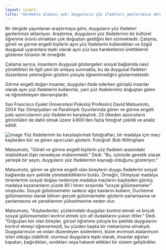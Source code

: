 ```yaml
---
layout: single
title: "Görmekle alakası yok: Duyguların yüz ifadeleri genlerimize aktarılıyor"
---
```

Bir dergide yayınlanan araştırmaya göre, duyguların yüz ifadeleri genlerimize aktarılıyor. Araştırma, duyguların yüz ifadelerinin bir kültürel öğrenme ürünü olmaktan çok doğuştan geldiğini ileri sürmektedir. Çalışma, göreli ve görme engelli kişilerin aynı yüz ifadelerini kullandıkları ve özgül duygusal uyaranlara tepki olarak aynı yüz kas hareketlerini ürettiklerini gösteren türünün ilk örneğidir.

Çalışma ayrıca, insanların duygusal göstergeleri sosyal bağlamda nasıl yönettikleri ile ilgili yeni bir anlayış sunmakta, bu da duygusal ifadeleri düzenleme yeteneğinin gözlem yoluyla öğrenilmediğini göstermektedir.

Görme engelli doğan insanlar, duyguları ifade ederken görüşlü insanlar olarak aynı yüz ifadelerini kullanırlar, yani yüz ifadelerimiz doğuştan gelen ve öğrenilmeyen davranışlardır.

San Francisco Eyalet Üniversitesi Psikoloji Profesörü David Matsumoto, 2004 Yaz Olimpiyatları ve Paralimpik Oyunlarında gören ve görme engelli judo sporcularının yüz ifadelerini karşılaştırdı. 23 ülkeden sporcuların görüntüleri de dahil olmak üzere 4.800'den fazla fotoğraf çekildi ve analiz edildi.

![image](https://media.springernature.com/original/springer-static/image/art%3A10.3758%2Fs13423-017-1338-0/MediaObjects/13423_2017_1338_Fig3_HTML.gif)
Yüz ifadelerinin bu karşılaştırmalı fotoğrafları, bir madalya için maçı kaybeden kör ve gören sporcuları gösterir. Fotoğraf: Bob Willingham

Matsumoto, "Göreli ve görme engelli kişilerin yüz ifadeleri arasındaki istatistiksel ilişki neredeyse mükemmeldi." Dedi. "Bu, içimizde genetik olarak yerleşik bir şeyin, duyguların yüz ifadelerinin kaynağı olduğunu gösteriyor."

Matsumoto, gören ve görme engelli olan bireylerin duygu ifadelerini sosyal bağlamda aynı şekilde yönetebildiklerini buldu. Örneğin, Olimpiyat madalya törenlerinin sosyal doğası nedeniyle madalya maçlarını kaybeden gümüş madalya kazananların yüzde 85'i tören sırasında “sosyal gülümsemeler” oluşturdu. Sosyal gülümsemeler sadece ağız kaslarını kullanır, Duchenne gülümsemesi olarak bilinen gerçek gülümsemeler gözlerin parlamasına ve yanlamasına ve yanaklarının yükselmesine neden olur.

Matsumoto, "Kaybedenler, yüzlerindeki duyguları kontrol etmek ve birçok sosyal gülümsemeleri kontrol etmek için alt dudaklarını yukarı ittiler." Dedi. "Doğuştan kör olan bireyler, görsel öğrenme yoluyla bu şekilde duygularını kontrol etmeyi öğrenemezdi, bu yüzden başka bir mekanizma olmalıydı. Duygularımızın ve onları düzenleyen sistemlerin, bizim evrimsel atalarımızın izleri olduğu olabilirdi. olumsuz duygulara tepki olarak, insanlar ağızları kapatan, bağırdıkları, ısırdıkları veya hakaret ettikleri bir sistem geliştirdiler.
